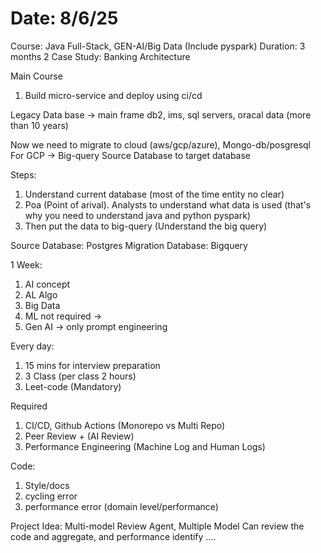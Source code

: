# Date: 8/6/25
Course: Java Full-Stack,  GEN-AI/Big Data (Include pyspark)
Duration: 3 months
2 Case Study: Banking Architecture

Main Course
1. Build micro-service and deploy using ci/cd

Legacy Data base -> main frame db2, ims, sql servers, oracal data (more than 10 years)

Now we need to migrate to cloud (aws/gcp/azure), Mongo-db/posgresql
For GCP -> Big-query
Source Database to target database

Steps:
1. Understand current database (most of the time entity no clear)
2. Poa (Point of arival). Analysts to understand what data is used (that's why you need to understand java and python pyspark)
3. Then put the data to big-query (Understand the big query)

Source Database: Postgres
Migration Database: Bigquery

1 Week:
1. AI concept
2. AL Algo
3. Big Data
4. ML not required ->
5. Gen AI -> only prompt engineering

Every day:
1. 15 mins for interview preparation
2. 3 Class (per class 2 hours)
3. Leet-code (Mandatory)


Required
1. CI/CD, Github Actions (Monorepo vs Multi Repo)
2. Peer Review + (AI Review)
3. Performance Engineering (Machine Log and Human Logs)


Code:
1. Style/docs
2. cycling error
3. performance error (domain level/performance)


Project Idea:
Multi-model Review Agent, Multiple Model Can review the code and aggregate,
and performance identify ....

